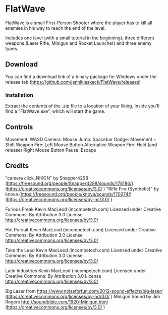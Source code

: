 # FlatWave

FlatWave is a small First-Person Shooter where the player has to kill all enemies in his way to reach the end of the level.

Includes one level (with a small tutorial in the beginning), three different weapons (Laser Rifle, Minigun and Rocket Launcher) and three enemy types.

## Download

You can find a download link of a binary package for Windows under the release tab (https://github.com/janniklaskeck/FlatWave/releases)

### Installation

Extract the contents of the .zip file to a location of your liking.
Inside you'll find a "FlatWave.exe", which will start the game.

## Controls

Movement: WASD
Camera: Mouse
Jump: Spacebar
Dodge: Movement + Shift
Weapon Fire: Left Mouse Button
Alternative Weapon Fire: Hold (and release) Right Mouse Button
Pause: Escape

## Credits

"camera click_NIKON" by Snapper4298 (https://freesound.org/people/Snapper4298/sounds/178186/) (https://creativecommons.org/licenses/by/3.0/ )
"Rifle Fire (Synthetic)" by knova (https://freesound.org/people/knova/sounds/170274/) (https://creativecommons.org/licenses/by-nc/3.0/ )

Furious Freak Kevin MacLeod (incompetech.com)
Licensed under Creative Commons: By Attribution 3.0 License
http://creativecommons.org/licenses/by/3.0/

Hot Pursuit Kevin MacLeod (incompetech.com)
Licensed under Creative Commons: By Attribution 3.0 License
http://creativecommons.org/licenses/by/3.0/

Take the Lead Kevin MacLeod (incompetech.com)
Licensed under Creative Commons: By Attribution 3.0 License
http://creativecommons.org/licenses/by/3.0/

Latin Industries Kevin MacLeod (incompetech.com)
Licensed under Creative Commons: By Attribution 3.0 License
http://creativecommons.org/licenses/by/3.0/

Big Laser from https://www.noiseforfun.com/2012-sound-effects/big-laser/ (https://creativecommons.org/licenses/by-nd/3.0/ )
Minigun Sound by Jim Rogers http://soundbible.com/1920-Minigun.html (https://creativecommons.org/licenses/by/3.0/ )